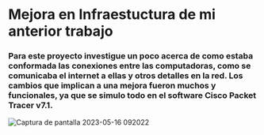# Mejora en Infraestuctura de mi anterior trabajo

### Para este proyecto investigue un poco acerca de como estaba conformada las conexiones entre las computadoras, como se comunicaba el internet a ellas y otros detalles en la red. Los cambios que implican a una mejora fueron muchos y funcionales, ya que se simulo todo en el software Cisco Packet Tracer v7.1.

![Captura de pantalla 2023-05-16 092022](https://github.com/Ivan-Herrera-Garcia/Proyecto-Conmutacion-con-Cisco-Packet-Tracer/assets/71898783/8cc76ea3-2535-4b10-9dbf-89790412fa8f)
